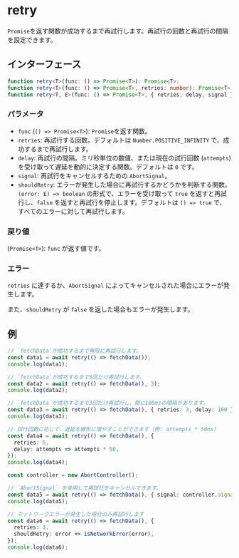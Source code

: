 # retry

`Promise`を返す関数が成功するまで再試行します。再試行の回数と再試行の間隔を設定できます。

## インターフェース

```typescript
function retry<T>(func: () => Promise<T>): Promise<T>;
function retry<T>(func: () => Promise<T>, retries: number): Promise<T>;
function retry<T, E>(func: () => Promise<T>, { retries, delay, signal }: RetryOptions): Promise<T>;
```

### パラメータ

- `func` (`() => Promise<T>`): `Promise`を返す関数。
- `retries`: 再試行する回数。デフォルトは `Number.POSITIVE_INFINITY` で、成功するまで再試行します。
- `delay`: 再試行の間隔。ミリ秒単位の数値、または現在の試行回数 (`attempts`) を受け取って遅延を動的に決定する関数。デフォルトは `0` です。
- `signal`: 再試行をキャンセルするための `AbortSignal`。
- `shouldRetry`: エラーが発生した場合に再試行するかどうかを判断する関数。`(error: E) => boolean` の形式で、エラーを受け取って `true` を返すと再試行し、`false` を返すと再試行を停止します。デフォルトは `() => true` で、すべてのエラーに対して再試行します。

### 戻り値

(`Promise<T>`): `func` が返す値です。

### エラー

`retries` に達するか、`AbortSignal` によってキャンセルされた場合にエラーが発生します。

また、`shouldRetry` が `false` を返した場合もエラーが発生します。

## 例

```typescript
// `fetchData`が成功するまで無限に再試行します。
const data1 = await retry(() => fetchData());
console.log(data1);

// `fetchData`が成功するまで3回だけ再試行します。
const data2 = await retry(() => fetchData(), 3);
console.log(data2);

// `fetchData`が成功するまで3回だけ再試行し、間に100msの間隔があります。
const data3 = await retry(() => fetchData(), { retries: 3, delay: 100 });
console.log(data3);

// 試行回数に応じて、遅延を線形に増やすことができます（例: attempts * 50ms）
const data4 = await retry(() => fetchData(), {
  retries: 5,
  delay: attempts => attempts * 50,
});
console.log(data4);

const controller = new AbortController();

// `AbortSignal` を使用して再試行をキャンセルできます。
const data5 = await retry(() => fetchData(), { signal: controller.signal });
console.log(data5);

// ネットワークエラーが発生した場合のみ再試行します
const data6 = await retry(() => fetchData(), {
  retries: 3,
  shouldRetry: error => isNetworkError(error),
});
console.log(data6);
```
